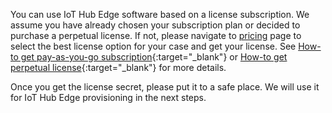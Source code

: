 You can use IoT Hub Edge software based on a license subscription. 
We assume you have already chosen your subscription plan or decided to purchase a perpetual license. 
If not, please navigate to [pricing](/pricing/?active=thingsboard-edge) page to select the best license option for your case and get your license. 
See [How-to get pay-as-you-go subscription](https://www.youtube.com/watch?v=dK-QDFGxWek){:target="_blank"} or [How-to get perpetual license](https://www.youtube.com/watch?v=GPe0lHolWek){:target="_blank"} for more details.

Once you get the license secret, please put it to a safe place. We will use it for IoT Hub Edge provisioning in the next steps.
